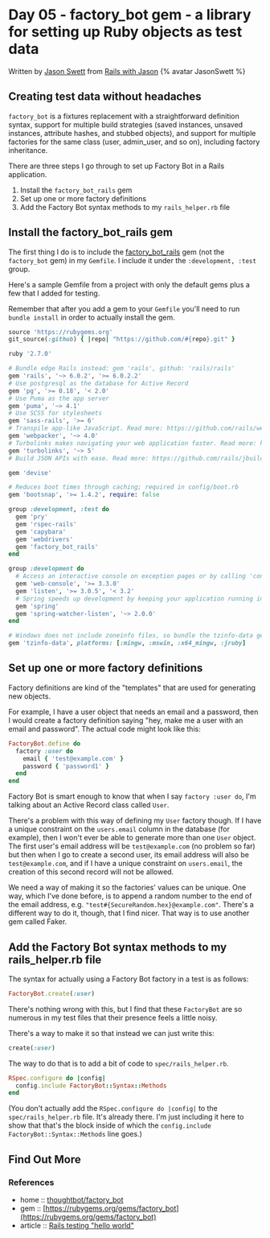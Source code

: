 # Day 05 - factory_bot gem - a library for setting up Ruby objects as test data

Written by [Jason Swett](https://twitter.com/JasonSwett) from [Rails with Jason](https://www.codewithjason.com/rails-with-jason-podcast/) {% avatar JasonSwett %}

## Creating test data without headaches

`factory_bot` is a fixtures replacement with a straightforward definition syntax, support for multiple build strategies (saved instances, unsaved instances, attribute hashes, and stubbed objects), and support for multiple factories for the same class (user, admin_user, and so on), including factory inheritance.

There are three steps I go through to set up Factory Bot in a Rails application.

1.  Install the `factory_bot_rails` gem
2.  Set up one or more factory definitions
3.  Add the Factory Bot syntax methods to my `rails_helper.rb` file

## Install the factory\_bot\_rails gem

The first thing I do is to include the [factory\_bot\_rails](https://github.com/thoughtbot/factory_bot_rails) gem (not the `factory_bot` gem) in my `Gemfile`. I include it under the `:development, :test` group.

Here's a sample Gemfile from a project with only the default gems plus a few that I added for testing.

Remember that after you add a gem to your `Gemfile` you'll need to run `bundle install` in order to actually install the gem.

```ruby
source 'https://rubygems.org'
git_source(:github) { |repo| "https://github.com/#{repo}.git" }

ruby '2.7.0'

# Bundle edge Rails instead: gem 'rails', github: 'rails/rails'
gem 'rails', '~> 6.0.2', '>= 6.0.2.2'
# Use postgresql as the database for Active Record
gem 'pg', '>= 0.18', '< 2.0'
# Use Puma as the app server
gem 'puma', '~> 4.1'
# Use SCSS for stylesheets
gem 'sass-rails', '>= 6'
# Transpile app-like JavaScript. Read more: https://github.com/rails/webpacker
gem 'webpacker', '~> 4.0'
# Turbolinks makes navigating your web application faster. Read more: https://github.com/turbolinks/turbolinks
gem 'turbolinks', '~> 5'
# Build JSON APIs with ease. Read more: https://github.com/rails/jbuilder

gem 'devise'

# Reduces boot times through caching; required in config/boot.rb
gem 'bootsnap', '>= 1.4.2', require: false

group :development, :test do
  gem 'pry'
  gem 'rspec-rails'
  gem 'capybara'
  gem 'webdrivers'
  gem 'factory_bot_rails'
end

group :development do
  # Access an interactive console on exception pages or by calling 'console' anywhere in the code.
  gem 'web-console', '>= 3.3.0'
  gem 'listen', '>= 3.0.5', '< 3.2'
  # Spring speeds up development by keeping your application running in the background. Read more: https://github.com/rails/spring
  gem 'spring'
  gem 'spring-watcher-listen', '~> 2.0.0'
end

# Windows does not include zoneinfo files, so bundle the tzinfo-data gem
gem 'tzinfo-data', platforms: [:mingw, :mswin, :x64_mingw, :jruby]
```

## Set up one or more factory definitions

Factory definitions are kind of the "templates" that are used for generating new objects.

For example, I have a user object that needs an email and a password, then I would create a factory definition saying "hey, make me a user with an email and password". The actual code might look like this:

```ruby
FactoryBot.define do
  factory :user do
    email { 'test@example.com' }
    password { 'password1' }
  end
end
```

Factory Bot is smart enough to know that when I say `factory :user do`, I'm talking about an Active Record class called `User`.

There's a problem with this way of defining my `User` factory though. If I have a unique constraint on the `users.email` column in the database (for example), then I won't ever be able to generate more than one `User` object. The first user's email address will be `test@example.com` (no problem so far) but then when I go to create a second user, its email address will also be `test@example.com`, and if I have a unique constraint on `users.email`, the creation of this second record will not be allowed.

We need a way of making it so the factories' values can be unique. One way, which I've done before, is to append a random number to the end of the email address, e.g. `"test#{SecureRandom.hex}@example.com"`. There's a different way to do it, though, that I find nicer. That way is to use another gem called Faker.


## Add the Factory Bot syntax methods to my rails\_helper.rb file

The syntax for actually using a Factory Bot factory in a test is as follows:

```ruby
FactoryBot.create(:user)
```

There's nothing wrong with this, but I find that these `FactoryBot` are so numerous in my test files that their presence feels a little noisy.

There's a way to make it so that instead we can just write this:

```ruby
create(:user)
```

The way to do that is to add a bit of code to `spec/rails_helper.rb`.

```ruby
RSpec.configure do |config|
  config.include FactoryBot::Syntax::Methods
end
```

(You don't actually add the `RSpec.configure do |config|` to the `spec/rails_helper.rb` file. It's already there. I'm just including it here to show that that's the block inside of which the `config.include FactoryBot::Syntax::Methods` line goes.)

## Find Out More

### References

- home :: [thoughtbot/factory_bot](https://github.com/thoughtbot/factory_bot)
- gem :: [https://rubygems.org/gems/factory_bot](https://rubygems.org/gems/factory_bot)
- article :: [Rails testing "hello world"](https://www.codewithjason.com/rails-testing-hello-world-using-rspec-capybara/)
